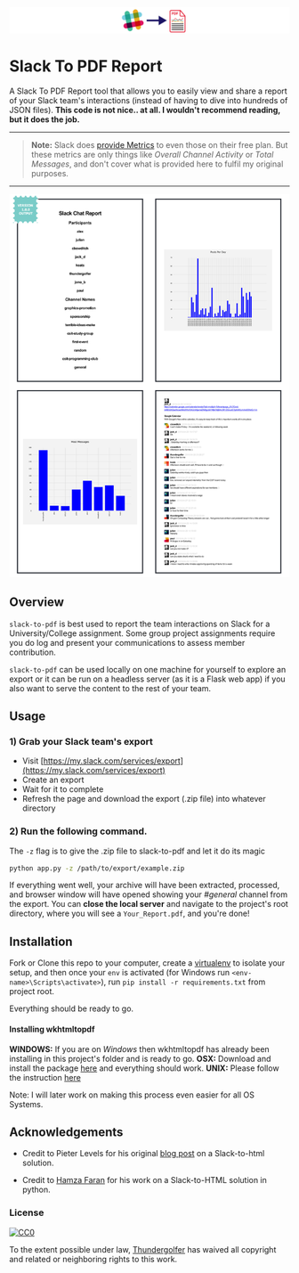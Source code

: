 <p align="center">
  <img src="images/slack_to_pdf.png" />
</p>

# Slack To PDF Report

A Slack To PDF Report tool that allows you to easily view and share a report of your
Slack team's interactions (instead of having to dive into hundreds of JSON files). **This code is not nice.. at all. I wouldn't recommend reading, but it does the job.**

-----

> **Note:** Slack does [provide Metrics](https://get.slack.help/hc/en-us/articles/218407447-View-analytics-and-usage-) to even those on their free plan. But these metrics are only things like *Overall Channel Activity* or *Total Messages*, and don't cover what is provided here to fulfil my original purposes.

-----

![Preview](images/mockup_slack_to_pdf_1.png)


## Overview

`slack-to-pdf` is best used to report the team interactions on Slack for a University/College assignment. Some group project assignments require you do log and present your communications to assess member contribution.

`slack-to-pdf` can be used locally on one machine for yourself to explore an export or it can be run on a headless server (as it is a Flask web app) if you also want to serve the content to the rest of your team.


## Usage

### 1) Grab your Slack team's export

* Visit [https://my.slack.com/services/export](https://my.slack.com/services/export)
* Create an export
* Wait for it to complete
* Refresh the page and download the export (.zip file) into whatever directory

### 2) Run the following command.

The `-z` flag is to give the .zip file to slack-to-pdf and let it do its magic

```bash
python app.py -z /path/to/export/example.zip
```

If everything went well, your archive will have been extracted, processed, and browser window will have opened showing your *#general* channel from the export.
You can **close the local server** and navigate to the project's root directory, where you will see a `Your_Report.pdf`, and you're done!


## Installation

Fork or Clone this repo to your computer, create a [virtualenv](http://docs.python-guide.org/en/latest/dev/virtualenvs/) to isolate your setup, and then once your
`env` is activated (for Windows run `<env-name>\Scripts\activate>`), run `pip install -r requirements.txt` from project root.

Everything should be ready to go.

#### Installing wkhtmltopdf

**WINDOWS:** If you are on *Windows* then wkhtmltopdf has already been installing in this project's folder and is ready to go.
**OSX:** Download and install the package [here](http://wkhtmltopdf.org/) and everything should work.
**UNIX:** Please follow the instruction [here](https://github.com/pdfkit/pdfkit/wiki/Installing-WKHTMLTOPDF)

Note: I will later work on making this process even easier for all OS Systems.

## Acknowledgements

* Credit to Pieter Levels for his original [blog post](https://levels.io/slack-export-to-html/) on a Slack-to-html solution.

* Credit to [Hamza Faran](https://github.com/hfaran) for his work on a Slack-to-HTML solution in python.

### License

[![CC0](http://i.creativecommons.org/p/zero/1.0/88x31.png)](http://creativecommons.org/publicdomain/zero/1.0/)

To the extent possible under law, [Thundergolfer](http://www.jonathonbelotti.com) has waived all copyright and related or neighboring rights to this work.
